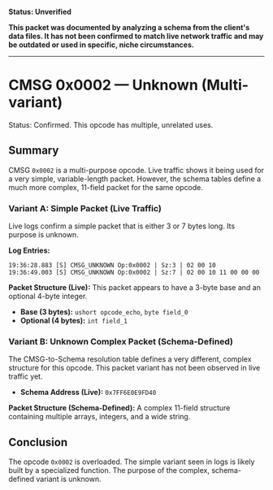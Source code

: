 **Status: Unverified**

**This packet was documented by analyzing a schema from the client's data files. It has not been confirmed to match live network traffic and may be outdated or used in specific, niche circumstances.**

---

# CMSG 0x0002 — Unknown (Multi-variant)

Status: Confirmed. This opcode has multiple, unrelated uses.

## Summary

CMSG `0x0002` is a multi-purpose opcode. Live traffic shows it being used for a very simple, variable-length packet. However, the schema tables define a much more complex, 11-field packet for the same opcode.

### Variant A: Simple Packet (Live Traffic)

Live logs confirm a simple packet that is either 3 or 7 bytes long. Its purpose is unknown.

**Log Entries:**
```
19:36:28.883 [S] CMSG_UNKNOWN Op:0x0002 | Sz:3 | 02 00 10
19:36:49.003 [S] CMSG_UNKNOWN Op:0x0002 | Sz:7 | 02 00 10 11 00 00 00
```

**Packet Structure (Live):**
This packet appears to have a 3-byte base and an optional 4-byte integer.
*   **Base (3 bytes):** `ushort opcode_echo`, `byte field_0`
*   **Optional (4 bytes):** `int field_1`

### Variant B: Unknown Complex Packet (Schema-Defined)

The CMSG-to-Schema resolution table defines a very different, complex structure for this opcode. This packet variant has not been observed in live traffic yet.

- **Schema Address (Live):** `0x7FF6E0E9FD40`

**Packet Structure (Schema-Defined):**
A complex 11-field structure containing multiple arrays, integers, and a wide string.

## Conclusion

The opcode `0x0002` is overloaded. The simple variant seen in logs is likely built by a specialized function. The purpose of the complex, schema-defined variant is unknown.